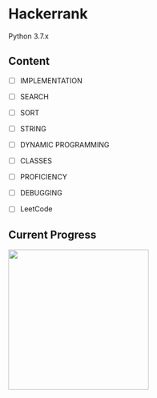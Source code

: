 # Hackerrank
Python 3.7.x

## Content 
- [ ] IMPLEMENTATION
- [ ] SEARCH
- [ ] SORT
- [ ] STRING
- [ ] DYNAMIC PROGRAMMING
- [ ] CLASSES
- [ ] PROFICIENCY
- [ ] DEBUGGING
- [ ] LeetCode


## Current Progress
<img src="https://i.imgur.com/plOjGAX.png" width="280">
